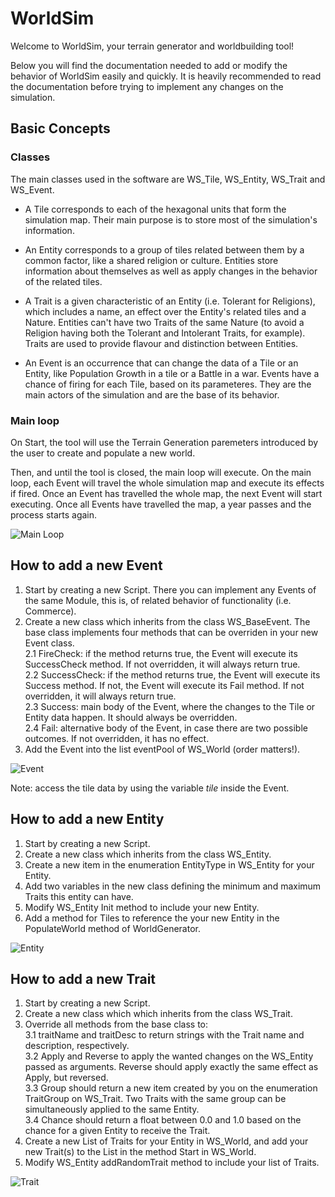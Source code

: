 # WorldSim

Welcome to WorldSim, your terrain generator and worldbuilding tool!

Below you will find the documentation needed to add or modify the behavior of WorldSim easily and quickly. It is heavily recommended to read the documentation before trying to implement any changes on the simulation.

## Basic Concepts

### Classes
The main classes used in the software are WS_Tile, WS_Entity, WS_Trait and WS_Event.

- A Tile corresponds to each of the hexagonal units that form the simulation map. Their main purpose is to store most of the simulation's information.

- An Entity corresponds to a group of tiles related between them by a common factor, like a shared religion or culture. Entities store information about themselves as well as apply changes in the behavior of the related tiles.

- A Trait is a given characteristic of an Entity (i.e. Tolerant for Religions), which includes a name, an effect over the Entity's related tiles and a Nature. Entities can't have two Traits of the same Nature (to avoid a Religion having both the Tolerant and Intolerant Traits, for example). Traits are used to provide flavour and distinction between Entities.

- An Event is an occurrence that can change the data of a Tile or an Entity, like Population Growth in a tile or a Battle in a war. Events have a chance of firing for each Tile, based on its parameteres. They are the main actors of the simulation and are the base of its behavior.

### Main loop

On Start, the tool will use the Terrain Generation paremeters introduced by the user to create and populate a new world.

Then, and until the tool is closed, the main loop will execute. On the main loop, each Event will travel the whole simulation map and execute its effects if fired. Once an Event has travelled the whole map, the next Event will start executing. Once all Events have travelled the map, a year passes and the process starts again.

![Main Loop](https://imgur.com/qf9Pog1.png)

## How to add a new Event

1. Start by creating a new Script. There you can implement any Events of the same Module, this is, of related behavior of functionality (i.e. Commerce).
2. Create a new class which inherits from the class WS_BaseEvent. The base class implements four methods that can be overriden in your new Event class.        
   2.1 FireCheck: if the method returns true, the Event will execute its SuccessCheck method. If not overridden, it will always return true.            
   2.2 SuccessCheck: if the method returns true, the Event will execute its Success method. If not, the Event will execute its Fail method. If not overridden, it will always  return true.           
   2.3 Success: main body of the Event, where the changes to the Tile or Entity data happen. It should always be overridden.           
   2.4 Fail: alternative body of the Event, in case there are two possible outcomes. If not overridden, it has no effect.           
3. Add the Event into the list eventPool of WS_World (order matters!).

![Event](https://imgur.com/Zf0A70R.png)
  
  Note: access the tile data by using the variable _tile_ inside the Event.
  
## How to add a new Entity

1. Start by creating a new Script.
2. Create a new class which inherits from the class WS_Entity. 
3. Create a new item in the enumeration EntityType in WS_Entity for your Entity.
4. Add two variables in the new class defining the minimum and maximum Traits this entity can have.
5. Modify WS_Entity Init method to include your new Entity.
6. Add a method for Tiles to reference the your new Entity in the PopulateWorld method of WorldGenerator.

![Entity](https://imgur.com/rkMH3C1.png)

## How to add a new Trait

1. Start by creating a new Script.
2. Create a new class which which inherits from the class WS_Trait.
3. Override all methods from the base class to:           
    3.1 traitName and traitDesc to return strings with the Trait name and description, respectively.       
    3.2 Apply and Reverse to apply the wanted changes on the WS_Entity passed as arguments. Reverse should apply exactly the same effect as Apply, but reversed.        
    3.3 Group should return a new item created by you on the enumeration TraitGroup on WS_Trait. Two Traits with the same group can be simultaneously applied to the same Entity.        
    3.4 Chance should return a float between 0.0 and 1.0 based on the chance for a given Entity to receive the Trait.       
4. Create a new List of Traits for your Entity in WS_World, and add your new Trait(s) to the List in the method Start in WS_World.
5. Modify WS_Entity addRandomTrait method to include your list of Traits.

![Trait](https://imgur.com/AyYeSfX.png)
   

